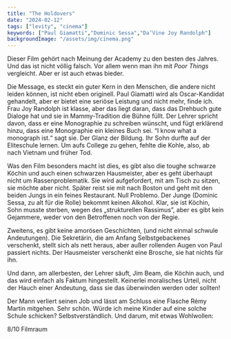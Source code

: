 ```yaml
---
title: "The Holdovers"
date: "2024-02-12"
tags: ["levity", "cinema"]
keywords: ["Paul Giamatti","Dominic Sessa","Da’Vine Joy Randolph"]
backgroundImage: "/assets/img/cinema.png"
---
```

Dieser Film gehört nach Meinung der Academy zu den besten des Jahres. Und das ist nicht völlig falsch. Vor allem wenn man ihn mit *Poor Things* vergleicht. Aber er ist auch etwas bieder. 

Die Message, es steckt ein guter Kern in den Menschen, die andere nicht leiden können, ist nicht eben originell. Paul Giamatti wird als Oscar-Kandidat gehandelt, aber er bietet eine seriöse Leistung und nicht mehr, finde ich. Frau Joy Randolph ist klasse, aber das liegt daran, dass das Drehbuch gute Dialoge hat und sie in Mammy-Tradition die Bühne füllt. Der Lehrer spricht davon, dass er eine Monographie zu schreiben wünscht, und fügt erklärend hinzu, dass eine Monographie ein kleines Buch sei. “I know what a monograph ist.“ sagt sie. Der Glanz der Bildung. Ihr Sohn durfte auf der Eliteschule lernen. Um aufs College zu gehen, fehlte die Kohle, also, ab nach Vietnam und früher Tod.

Was den Film besonders macht ist dies, es gibt also die toughe schwarze Köchin und auch einen schwarzen Hausmeister, aber es geht überhaupt nicht um Rassenproblematik. Sie wird aufgefordert, mit am Tisch zu sitzen, sie möchte aber nicht. Später reist sie mit nach Boston und geht mit den beiden Jungs in ein feines Restaurant. Null Problemo. Der Junge (Dominic Sessa, zu alt für die Rolle) bekommt keinen Alkohol. Klar, sie ist Köchin, Sohn musste sterben, wegen des „strukturellen Rassimus”, aber es gibt kein Gejammere, weder von den Betroffenen noch von der Regie.

Zweitens, es gibt keine amorösen Geschichten, (und nicht einmal schwule Andeutungen). Die Sekretärin, die am Anfang Selbstgebackenes verschenkt, stellt sich als nett heraus, aber außer rollenden Augen von Paul passiert nichts. Der Hausmeister verschenkt eine Brosche, sie hat nichts für ihn.

Und dann, am allerbesten, der Lehrer säuft, Jim Beam, die Köchin auch, und das wird einfach als Faktum hingestellt. Keinerlei moralisches Urteil, nicht der Hauch einer Andeutung, dass sie das überwinden werden oder sollten!

Der Mann verliert seinen Job und lässt am Schluss eine Flasche Rémy Martin mitgehen. Sehr schön. Würde ich meine Kinder auf eine solche Schule schicken? Selbstverständlich. Und darum, mit etwas Wohlwollen:

8/10 Filmraum